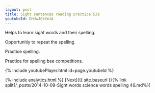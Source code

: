 ```yaml
---
layout: post
title: Sight sentences reading practice 539
youtubeId: DHdwJQkVo1A
---
```

 
 
Helps to learn sight words and their spelling.

Opportunitiy to repeat the spelling. 

Practice spelling. 
 
Practice for spelling bee competitions. 
 
{% include youtubePlayer.html id=page.youtubeId %}
 
 
{% include analytics.html %} 
[Next]({{ site.baseurl }}{% link  split1/_posts/2014-10-09-Sight words science words spelling 46.md%})
 
